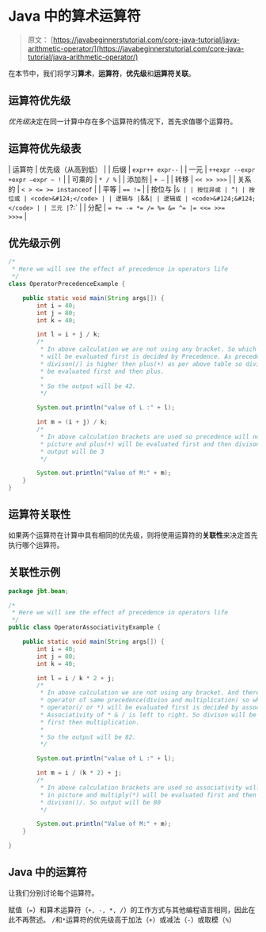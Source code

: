 # Java 中的算术运算符

> 原文： [https://javabeginnerstutorial.com/core-java-tutorial/java-arithmetic-operator/](https://javabeginnerstutorial.com/core-java-tutorial/java-arithmetic-operator/)

在本节中，我们将学习**算术**，**运算符**，**优先级**和**运算符关联**。

## 运算符优先级

*优先级*决定在同一计算中存在多个运算符的情况下，首先求值哪个运算符。

## 运算符优先级表

| 运算符 | 优先级（从高到低） |
| 后缀 | `expr++ expr--` |
| 一元 | `++expr --expr +expr –expr ~ !` |
| 可乘的 | `* / %` |
| 添加剂 | `+ –` |
| 转移 | `<< >> >>>` |
| 关系的 | `< > <= >= instanceof` |
| 平等 | `== !=` |
| 按位与 |`& |
| 按位异或 | `^` |
| 按位或 | <code>&#124;</code> |
| 逻辑与 | `&&` |
| 逻辑或 | <code>&#124;&#124;</code> |
| 三元 | `?:` |
| 分配 | <code>= += -= *= /= %= &= ^= &#124;= <<= >>= >>>=</code> |

## 优先级示例

```java
/*
 * Here we will see the effect of precedence in operators life
 */
class OperatorPrecedenceExample {

	public static void main(String args[]) {
		int i = 40;
		int j = 80;
		int k = 40;

		int l = i + j / k;
		/*
		 * In above calculation we are not using any bracket. So which operator
		 * will be evaluated first is decided by Precedence. As precedence of
		 * divison(/) is higher then plus(+) as per above table so divison will
		 * be evaluated first and then plus.
		 *
		 * So the output will be 42.
		 */

		System.out.println("value of L :" + l);

		int m = (i + j) / k;
		/*
		 * In above calculation brackets are used so precedence will not come in
		 * picture and plus(+) will be evaluated first and then divison()/. So
		 * output will be 3
		 */

		System.out.println("Value of M:" + m);
	}
}
```

## 运算符关联性

如果两个运算符在计算中具有相同的优先级，则将使用运算符的**关联性**来决定首先执行哪个运算符。

## 关联性示例

```java
package jbt.bean;

/*
 * Here we will see the effect of precedence in operators life
 */
public class OperatorAssociativityExample {

	public static void main(String args[]) {
		int i = 40;
		int j = 80;
		int k = 40;

		int l = i / k * 2 + j;
		/*
		 * In above calculation we are not using any bracket. And there are two
		 * operator of same precedence(divion and multiplication) so which
		 * operator(/ or *) will be evaluated first is decided by association.
		 * Associativity of * & / is left to right. So divison will be evaluated
		 * first then multiplication.
		 *
		 * So the output will be 82.
		 */

		System.out.println("value of L :" + l);

		int m = i / (k * 2) + j;
		/*
		 * In above calculation brackets are used so associativity will not come
		 * in picture and multiply(*) will be evaluated first and then
		 * divison()/. So output will be 80
		 */

		System.out.println("Value of M:" + m);
	}

}
```

## Java 中的运算符

让我们分别讨论每个运算符。

赋值（`=`）和算术运算符（`+, -, *, /`）的工作方式与其他编程语言相同，因此在此不再赘述。 `/`和`*`运算符的优先级高于加法（`+`）或减法（`-`）或取模（`%`）

